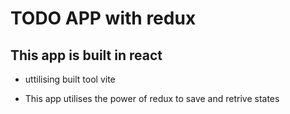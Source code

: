 # TODO APP with redux

## This app is built in react

- uttilising built tool vite

- This app utilises the power of redux to save and retrive states
